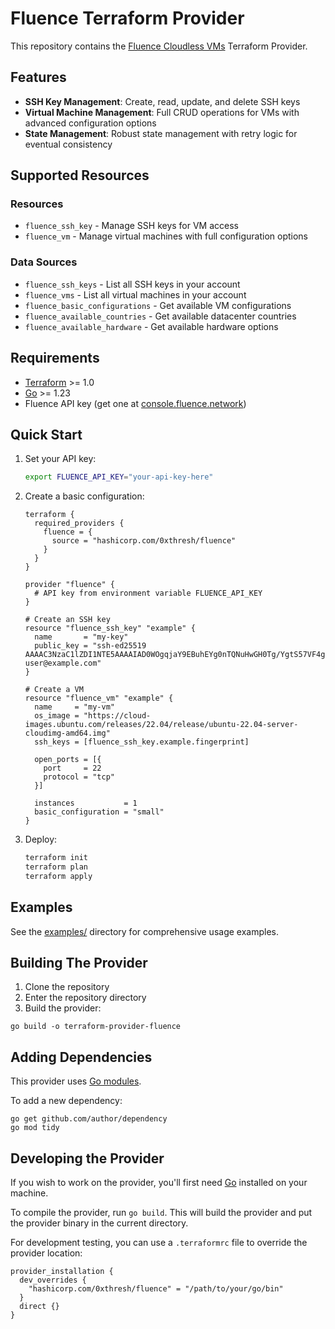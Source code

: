 # Fluence Terraform Provider

This repository contains the [Fluence Cloudless VMs](https://console.fluence.network) Terraform Provider. 

## Features

- **SSH Key Management**: Create, read, update, and delete SSH keys
- **Virtual Machine Management**: Full CRUD operations for VMs with advanced configuration options
- **State Management**: Robust state management with retry logic for eventual consistency

## Supported Resources

### Resources
- `fluence_ssh_key` - Manage SSH keys for VM access
- `fluence_vm` - Manage virtual machines with full configuration options

### Data Sources
- `fluence_ssh_keys` - List all SSH keys in your account
- `fluence_vms` - List all virtual machines in your account
- `fluence_basic_configurations` - Get available VM configurations
- `fluence_available_countries` - Get available datacenter countries
- `fluence_available_hardware` - Get available hardware options

## Requirements

- [Terraform](https://developer.hashicorp.com/terraform/downloads) >= 1.0
- [Go](https://golang.org/doc/install) >= 1.23
- Fluence API key (get one at [console.fluence.network](https://console.fluence.network))

## Quick Start

1. Set your API key:
   ```bash
   export FLUENCE_API_KEY="your-api-key-here"
   ```

2. Create a basic configuration:
   ```hcl
   terraform {
     required_providers {
       fluence = {
         source = "hashicorp.com/0xthresh/fluence"
       }
     }
   }

   provider "fluence" {
     # API key from environment variable FLUENCE_API_KEY
   }

   # Create an SSH key
   resource "fluence_ssh_key" "example" {
     name       = "my-key"
     public_key = "ssh-ed25519 AAAAC3NzaC1lZDI1NTE5AAAAIAD0WOgqjaY9EBuhEYg0nTQNuHwGH0Tg/YgtS57VF4g9 user@example.com"
   }

   # Create a VM
   resource "fluence_vm" "example" {
     name     = "my-vm"
     os_image = "https://cloud-images.ubuntu.com/releases/22.04/release/ubuntu-22.04-server-cloudimg-amd64.img"
     ssh_keys = [fluence_ssh_key.example.fingerprint]
     
     open_ports = [{
       port     = 22
       protocol = "tcp"
     }]
     
     instances           = 1
     basic_configuration = "small"
   }
   ```

3. Deploy:
   ```bash
   terraform init
   terraform plan
   terraform apply
   ```

## Examples

See the [examples/](./examples/) directory for comprehensive usage examples.

## Building The Provider

1. Clone the repository
2. Enter the repository directory
3. Build the provider:

```shell
go build -o terraform-provider-fluence
```

## Adding Dependencies

This provider uses [Go modules](https://github.com/golang/go/wiki/Modules).

To add a new dependency:

```shell
go get github.com/author/dependency
go mod tidy
```

## Developing the Provider

If you wish to work on the provider, you'll first need [Go](http://www.golang.org) installed on your machine.

To compile the provider, run `go build`. This will build the provider and put the provider binary in the current directory.

For development testing, you can use a `.terraformrc` file to override the provider location:

```hcl
provider_installation {
  dev_overrides {
    "hashicorp.com/0xthresh/fluence" = "/path/to/your/go/bin"
  }
  direct {}
}
```
